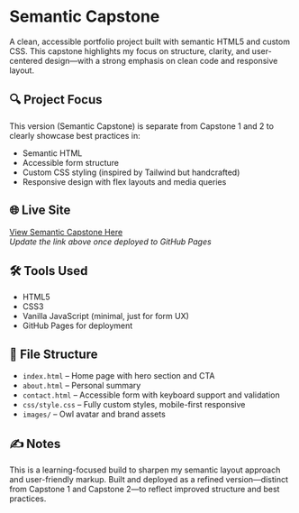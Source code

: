 # Semantic Capstone

A clean, accessible portfolio project built with semantic HTML5 and custom CSS. This capstone highlights my focus on structure, clarity, and user-centered design—with a strong emphasis on clean code and responsive layout.

## 🔍 Project Focus
This version (Semantic Capstone) is separate from Capstone 1 and 2 to clearly showcase best practices in:
- Semantic HTML
- Accessible form structure
- Custom CSS styling (inspired by Tailwind but handcrafted)
- Responsive design with flex layouts and media queries

## 🌐 Live Site
[View Semantic Capstone Here](https://your-username.github.io/semantic-capstone/)  
_Update the link above once deployed to GitHub Pages_

## 🛠️ Tools Used
- HTML5
- CSS3
- Vanilla JavaScript (minimal, just for form UX)
- GitHub Pages for deployment

## 📁 File Structure
- `index.html` – Home page with hero section and CTA
- `about.html` – Personal summary
- `contact.html` – Accessible form with keyboard support and validation
- `css/style.css` – Fully custom styles, mobile-first responsive
- `images/` – Owl avatar and brand assets

## ✍️ Notes
This is a learning-focused build to sharpen my semantic layout approach and user-friendly markup. Built and deployed as a refined version—distinct from Capstone 1 and Capstone 2—to reflect improved structure and best practices.
